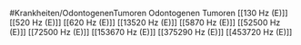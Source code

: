 #Krankheiten/OdontogenenTumoren
Odontogenen Tumoren
[[130 Hz (E)]]
[[520 Hz (E)]]
[[620 Hz (E)]]
[[13520 Hz (E)]]
[[5870 Hz (E)]]
[[52500 Hz (E)]]
[[72500 Hz (E)]]
[[153670 Hz (E)]]
[[375290 Hz (E)]]
[[453720 Hz (E)]]